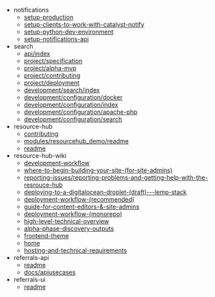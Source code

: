 - notifications
  - [setup-production](notifications/setup-production)
  - [setup-clients-to-work-with-catalyst-notify](notifications/setup-clients-to-work-with-catalyst-notify)
  - [setup-python-dev-environment](notifications/setup-python-dev-environment)
  - [setup-notifications-api](notifications/setup-notifications-api)
- search
  - [api/index](search/api/index)
  - [project/specification](search/project/specification)
  - [project/alpha-mvp](search/project/alpha-mvp)
  - [project/contributing](search/project/contributing)
  - [project/deployment](search/project/deployment)
  - [development/search/index](search/development/search/index)
  - [development/configuration/docker](search/development/configuration/docker)
  - [development/configuration/index](search/development/configuration/index)
  - [development/configuration/apache-php](search/development/configuration/apache-php)
  - [development/configuration/search](search/development/configuration/search)
- resource-hub
  - [contributing](resource-hub/contributing)
  - [modules/resourcehub_demo/readme](resource-hub/modules/resourcehub_demo/readme)
  - [readme](resource-hub/readme)
- resource-hub-wiki
  - [development-workflow](resource-hub-wiki/development-workflow)
  - [where-to-begin-building-your-site-(for-site-admins)](resource-hub-wiki/where-to-begin-building-your-site-(for-site-admins))
  - [reporting-issues/reporting-problems-and-getting-help-with-the-resrouce-hub](resource-hub-wiki/reporting-issues/reporting-problems-and-getting-help-with-the-resrouce-hub)
  - [deploying-to-a-digitalocean-droplet-(draft)---lemp-stack](resource-hub-wiki/deploying-to-a-digitalocean-droplet-(draft)---lemp-stack)
  - [deployment-workflow-(recommended)](resource-hub-wiki/deployment-workflow-(recommended))
  - [guide-for-content-editors-&-site-admins](resource-hub-wiki/guide-for-content-editors-&-site-admins)
  - [deployment-workflow-(monorepo)](resource-hub-wiki/deployment-workflow-(monorepo))
  - [high-level-technical-overview](resource-hub-wiki/high-level-technical-overview)
  - [alpha-phase-discovery-outputs](resource-hub-wiki/alpha-phase-discovery-outputs)
  - [frontend-theme](resource-hub-wiki/frontend-theme)
  - [home](resource-hub-wiki/home)
  - [hosting-and-technical-requirements](resource-hub-wiki/hosting-and-technical-requirements)
- referrals-api
  - [readme](referrals-api/readme)
  - [docs/apiusecases](referrals-api/docs/apiusecases)
- referrals-ui
  - [readme](referrals-ui/readme)
